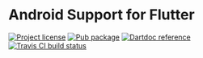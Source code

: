 Android Support for Flutter
===========================

[![Project license](https://img.shields.io/badge/license-Public%20Domain-blue.svg)](https://unlicense.org)
[![Pub package](https://img.shields.io/pub/v/flutter_android.svg)](https://pub.dartlang.org/packages/flutter_android)
[![Dartdoc reference](https://img.shields.io/badge/dartdoc-reference-blue.svg)](https://pub.dartlang.org/documentation/flutter_android/latest/)
[![Travis CI build status](https://img.shields.io/travis/drydart/flutter_android/master.svg)](https://travis-ci.org/drydart/flutter_android)
